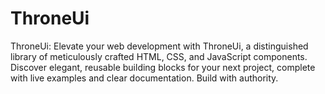 # ThroneUi
ThroneUi: Elevate your web development with ThroneUi, a distinguished library of meticulously crafted HTML, CSS, and JavaScript components. Discover elegant, reusable building blocks for your next project, complete with live examples and clear documentation. Build with authority.
